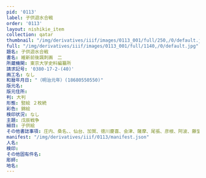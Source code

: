 ```yaml
---
pid: '0113'
label: 子供遊水合戦
order: '0113'
layout: nishikie_item
collection: qatar
thumbnail: "/img/derivatives/iiif/images/0113_001/full/250,/0/default.jpg"
full: "/img/derivatives/iiif/images/0113_001/full/1140,/0/default.jpg"
題名: 子供遊水合戦
書名: 維新前後諷刺画　二
所蔵機関: 東京大学史料編纂所
請求記号: '0380-17-2-(40)'
画工名: なし
和暦年月日: "（明治元年）(18680550550)"
版元名: 
版元住所: 
判: 大判
形態: 竪絵 ２枚続
彩色: 錦絵
検印状況: なし
主題: 戊辰戦争
細目: 子供絵
その他書誌事項: 庄内、桑名、、仙台、加賀、徳川慶喜、会津、薩摩、尾張、彦根、阿波、藤堂、長州
manifest: "/img/derivatives/iiif/0113/manifest.json"
人名: 
検印: 
その他固有件名: 
彫師: 
地名: 
---
```


